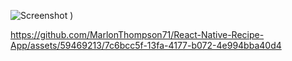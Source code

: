 ![Screenshot](https://github.com/MarlonThompson71/React-Native-Recipe-App/assets/59469213/7c6bcc5f-13fa-4177-b072-4e994bba40d4)
)




https://github.com/MarlonThompson71/React-Native-Recipe-App/assets/59469213/7c6bcc5f-13fa-4177-b072-4e994bba40d4

